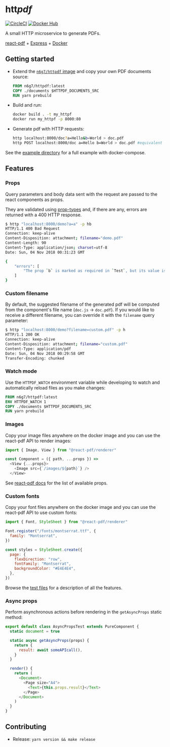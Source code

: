 # htt*pdf*
[![CircleCI](https://circleci.com/gh/n6g7/httpdf.svg?style=svg)](https://circleci.com/gh/n6g7/httpdf)
[![Docker Hub](https://badgen.net/docker/pulls/n6g7/httpdf)](https://hub.docker.com/r/n6g7/httpdf/)

A small HTTP microservice to generate PDFs.

[react-pdf](https://react-pdf.org/) + [Express](https://expressjs.com/) + [Docker](https://www.docker.com/)

## Getting started

- Extend the [`n6g7/httpdf` image](https://hub.docker.com/r/n6g7/httpdf/) and copy your own PDF documents source:
  ```Dockerfile
  FROM n6g7/httpdf:latest
  COPY ./documents $HTTPDF_DOCUMENTS_SRC
  RUN yarn prebuild
  ```
- Build and run:
  ```sh
  docker build . -t my_httpf
  docker run my_httpf -p 8000:80
  ```
- Generate pdf with HTTP requests:
  ```sh
  http localhost:8000/doc?a=Hello&b=World > doc.pdf
  http POST localhost:8000/doc a=Hello b=World > doc.pdf #equivalent
  ```

See the [example directory](./example) for a full example with docker-compose.

## Features

### Props

Query parameters and body data sent with the request are passed to the react components as props.

They are validated using [prop-types](https://github.com/facebook/prop-types) and, if there are any, errors are returned with a 400 HTTP response.

```sh
$ http "localhost:8000/demo?a=a" -p hb
HTTP/1.1 400 Bad Request
Connection: keep-alive
Content-Disposition: attachment; filename="demo.pdf"
Content-Length: 90
Content-Type: application/json; charset=utf-8
Date: Sun, 04 Nov 2018 00:31:23 GMT

{
    "errors": [
        "The prop `b` is marked as required in `Test`, but its value is `undefined`."
    ]
}
```

### Custom filename

By default, the suggested filename of the generated pdf will be computed from the component's file name (`doc.js` -> `doc.pdf`).
If you would like to receive a different filename, you can override it with the `filename` query parameter:
```sh
$ http "localhost:8000/demo?filename=custom.pdf" -p h
HTTP/1.1 200 OK
Connection: keep-alive
Content-Disposition: attachment; filename="custom.pdf"
Content-Type: application/pdf
Date: Sun, 04 Nov 2018 00:29:58 GMT
Transfer-Encoding: chunked
```

### Watch mode

Use the `HTTPDF_WATCH` environment variable while developing to watch and automatically reload files as you make changes:
```Dockerfile
FROM n6g7/httpdf:latest
ENV HTTPDF_WATCH 1
COPY ./documents $HTTPDF_DOCUMENTS_SRC
RUN yarn prebuild
```

### Images

Copy your image files anywhere on the docker image and you can use the react-pdf API to render images:
```js
import { Image, View } from "@react-pdf/renderer"

const Component = ({ path, ...props }) =>
  <View {...props}>
    <Image src={`/images/${path}`} />
  </View>
```

See [react-pdf docs](https://react-pdf.org/components#image) for the list of available props.

### Custom fonts

Copy your font files anywhere on the docker image and you can use the react-pdf API to use custom fonts:
```js
import { Font, StyleSheet } from "@react-pdf/renderer"

Font.register("/fonts/montserrat.ttf", {
  family: "Montserrat",
})

const styles = StyleSheet.create({
  page: {
    flexDirection: "row",
    fontFamily: "Montserrat",
    backgroundColor: "#E4E4E4",
  },
})
```

Browse the [test files](./__tests__/app.js) for a description of all the features.

### Async props

Perform asynchronous actions before rendering in the `getAsyncProps` static method:

```js
export default class AsyncPropsTest extends PureComponent {
  static document = true

  static async getAsyncProps(props) {
    return {
      result: await someAPIcall(),
    }
  }

  render() {
    return (
      <Document>
        <Page size="A4">
          <Text>{this.props.result}</Text>
        </Page>
      </Document>
    )
  }
}
```

## Contributing

- Release: `yarn version && make release`
